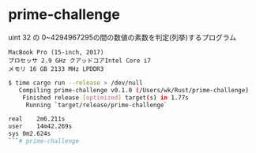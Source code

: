 # prime-challenge
uint 32 の 0~4294967295の間の数値の素数を判定(列挙)するプログラム

```
MacBook Pro (15-inch, 2017)
プロセッサ 2.9 GHz クアッドコアIntel Core i7
メモリ 16 GB 2133 MHz LPDDR3
```

```bash
$ time cargo run --release > /dev/null
   Compiling prime-challenge v0.1.0 (/Users/wk/Rust/prime-challenge)
    Finished release [optimized] target(s) in 1.77s
     Running `target/release/prime-challenge`

real	2m6.211s
user	14m42.269s
sys	0m2.624s
```# prime-challenge
